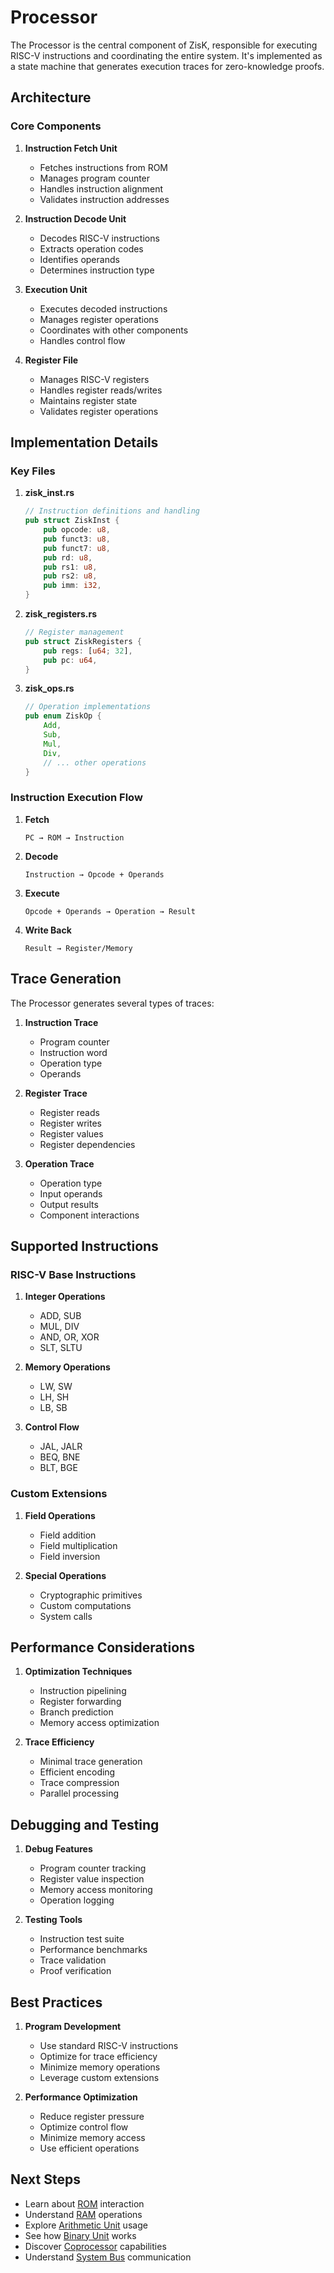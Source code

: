# Processor

The Processor is the central component of ZisK, responsible for executing RISC-V instructions and coordinating the entire system. It's implemented as a state machine that generates execution traces for zero-knowledge proofs.

## Architecture

### Core Components

1. **Instruction Fetch Unit**
   - Fetches instructions from ROM
   - Manages program counter
   - Handles instruction alignment
   - Validates instruction addresses

2. **Instruction Decode Unit**
   - Decodes RISC-V instructions
   - Extracts operation codes
   - Identifies operands
   - Determines instruction type

3. **Execution Unit**
   - Executes decoded instructions
   - Manages register operations
   - Coordinates with other components
   - Handles control flow

4. **Register File**
   - Manages RISC-V registers
   - Handles register reads/writes
   - Maintains register state
   - Validates register operations

## Implementation Details

### Key Files

1. **zisk_inst.rs**
   ```rust
   // Instruction definitions and handling
   pub struct ZiskInst {
       pub opcode: u8,
       pub funct3: u8,
       pub funct7: u8,
       pub rd: u8,
       pub rs1: u8,
       pub rs2: u8,
       pub imm: i32,
   }
   ```

2. **zisk_registers.rs**
   ```rust
   // Register management
   pub struct ZiskRegisters {
       pub regs: [u64; 32],
       pub pc: u64,
   }
   ```

3. **zisk_ops.rs**
   ```rust
   // Operation implementations
   pub enum ZiskOp {
       Add,
       Sub,
       Mul,
       Div,
       // ... other operations
   }
   ```

### Instruction Execution Flow

1. **Fetch**
   ```
   PC → ROM → Instruction
   ```

2. **Decode**
   ```
   Instruction → Opcode + Operands
   ```

3. **Execute**
   ```
   Opcode + Operands → Operation → Result
   ```

4. **Write Back**
   ```
   Result → Register/Memory
   ```

## Trace Generation

The Processor generates several types of traces:

1. **Instruction Trace**
   - Program counter
   - Instruction word
   - Operation type
   - Operands

2. **Register Trace**
   - Register reads
   - Register writes
   - Register values
   - Register dependencies

3. **Operation Trace**
   - Operation type
   - Input operands
   - Output results
   - Component interactions

## Supported Instructions

### RISC-V Base Instructions

1. **Integer Operations**
   - ADD, SUB
   - MUL, DIV
   - AND, OR, XOR
   - SLT, SLTU

2. **Memory Operations**
   - LW, SW
   - LH, SH
   - LB, SB

3. **Control Flow**
   - JAL, JALR
   - BEQ, BNE
   - BLT, BGE

### Custom Extensions

1. **Field Operations**
   - Field addition
   - Field multiplication
   - Field inversion

2. **Special Operations**
   - Cryptographic primitives
   - Custom computations
   - System calls

## Performance Considerations

1. **Optimization Techniques**
   - Instruction pipelining
   - Register forwarding
   - Branch prediction
   - Memory access optimization

2. **Trace Efficiency**
   - Minimal trace generation
   - Efficient encoding
   - Trace compression
   - Parallel processing

## Debugging and Testing

1. **Debug Features**
   - Program counter tracking
   - Register value inspection
   - Memory access monitoring
   - Operation logging

2. **Testing Tools**
   - Instruction test suite
   - Performance benchmarks
   - Trace validation
   - Proof verification

## Best Practices

1. **Program Development**
   - Use standard RISC-V instructions
   - Optimize for trace efficiency
   - Minimize memory operations
   - Leverage custom extensions

2. **Performance Optimization**
   - Reduce register pressure
   - Optimize control flow
   - Minimize memory access
   - Use efficient operations

## Next Steps

- Learn about [ROM](./rom.md) interaction
- Understand [RAM](./ram.md) operations
- Explore [Arithmetic Unit](./arithmetic.md) usage
- See how [Binary Unit](./binary.md) works
- Discover [Coprocessor](./coprocessors.md) capabilities
- Understand [System Bus](./bus.md) communication 
